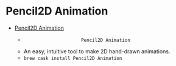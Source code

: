 # Pencil2D Animation
- [Pencil2D Animation](https://www.pencil2d.org/)
  -                          Pencil2D Animation      
  - An easy, intuitive tool to make 2D hand-drawn animations.
  - `brew cask install Pencil2D Animation`
